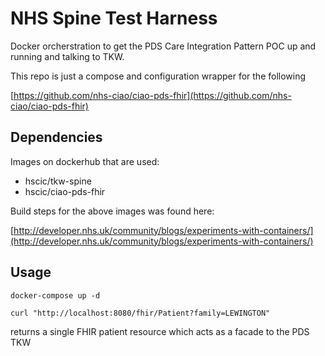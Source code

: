 # NHS Spine Test Harness

Docker orcherstration to get the PDS Care Integration Pattern POC up and running and talking to TKW.

This repo is just a compose and configuration wrapper for the following

[https://github.com/nhs-ciao/ciao-pds-fhir](https://github.com/nhs-ciao/ciao-pds-fhir)


## Dependencies
Images on dockerhub that are used:

* hscic/tkw-spine
* hscic/ciao-pds-fhir

Build steps for the above images was found here:

[http://developer.nhs.uk/community/blogs/experiments-with-containers/](http://developer.nhs.uk/community/blogs/experiments-with-containers/)

## Usage

`docker-compose up -d`

`curl "http://localhost:8080/fhir/Patient?family=LEWINGTON"`

returns a single FHIR patient resource which acts as a facade to the PDS TKW
